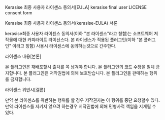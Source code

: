 
Kerasise 최종 사용자 라이센스 동의서[EULA]
kerasise final user LICENSE consent form

Kerasise 최종 사용자 라이센스 동의서(kerasise-EULA)
서론

kerasise최종 사용자 라이센스 동의서(이하 "본 라이센스"라고 칭함)는 소프트웨어 저작물에 대한 카피라이트 라이선스다.
본 라이센스가 적용된 플러그인(이하 "본 플러그인" 이라고 칭함) 사용시 라이센스에 동의하는것으로 간주한다.


라이센스 내용[본론]

본 플러그인은 재배포할시 출처를 꼭 남겨야 합니다.
본 플러그인의 코드 수정을 일체 금지합니다.
본 플러그인은 저작권법에 의해 보호받습니다.
본 플러그인을 판매하는 행위를 금지합니다.


라이센스 위반시[결론]

만약 본 라이센스를 위반하는 행위를 할 경우 저작권자는 이 행위를 중단 요청할수 있다.
만약 라이센스를 지키지 않으려 하는경우 저작권법에 의해 민형사적 책임을 지게될 수 있다.
 
